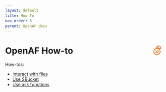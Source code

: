 ```yaml
---
layout: default
title: How To
nav_order: 3
parent: OpenAF docs
---
```


# OpenAF How-to<a href="/"><img align="right" src="/images/openaf_small.png"></a>

How-tos:

* [Interact with files](Use-files.md)
* [Use SBucket](Use-sbucket.md)
* [Use ask functions](Use-ask.md)